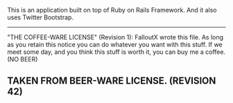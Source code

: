 This is an application built on top of Ruby on Rails Framework.
And it also uses Twitter Bootstrap.


----------------------------------------------------------------------------
"THE COFFEE-WARE LICENSE" (Revision 1):
FalloutX wrote this file. As long as you retain this notice you 
can do whatever you want with this stuff. If we meet some day, and you 
think this stuff is worth it, you can buy me a coffee. (NO BEER)

TAKEN FROM BEER-WARE LICENSE. (REVISION 42)
----------------------------------------------------------------------------
